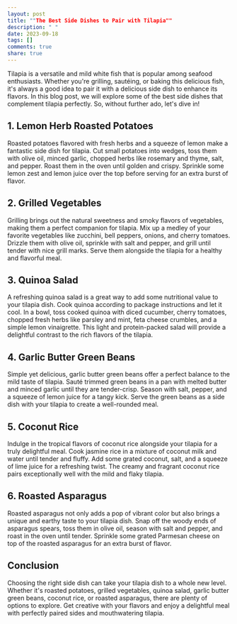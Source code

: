 ```yaml
---
layout: post
title: ""The Best Side Dishes to Pair with Tilapia""
description: " "
date: 2023-09-18
tags: []
comments: true
share: true
---
```


Tilapia is a versatile and mild white fish that is popular among seafood enthusiasts. Whether you're grilling, sautéing, or baking this delicious fish, it's always a good idea to pair it with a delicious side dish to enhance its flavors. In this blog post, we will explore some of the best side dishes that complement tilapia perfectly. So, without further ado, let's dive in!

## 1. Lemon Herb Roasted Potatoes
Roasted potatoes flavored with fresh herbs and a squeeze of lemon make a fantastic side dish for tilapia. Cut small potatoes into wedges, toss them with olive oil, minced garlic, chopped herbs like rosemary and thyme, salt, and pepper. Roast them in the oven until golden and crispy. Sprinkle some lemon zest and lemon juice over the top before serving for an extra burst of flavor.

## 2. Grilled Vegetables
Grilling brings out the natural sweetness and smoky flavors of vegetables, making them a perfect companion for tilapia. Mix up a medley of your favorite vegetables like zucchini, bell peppers, onions, and cherry tomatoes. Drizzle them with olive oil, sprinkle with salt and pepper, and grill until tender with nice grill marks. Serve them alongside the tilapia for a healthy and flavorful meal.

## 3. Quinoa Salad
A refreshing quinoa salad is a great way to add some nutritional value to your tilapia dish. Cook quinoa according to package instructions and let it cool. In a bowl, toss cooked quinoa with diced cucumber, cherry tomatoes, chopped fresh herbs like parsley and mint, feta cheese crumbles, and a simple lemon vinaigrette. This light and protein-packed salad will provide a delightful contrast to the rich flavors of the tilapia.

## 4. Garlic Butter Green Beans
Simple yet delicious, garlic butter green beans offer a perfect balance to the mild taste of tilapia. Sauté trimmed green beans in a pan with melted butter and minced garlic until they are tender-crisp. Season with salt, pepper, and a squeeze of lemon juice for a tangy kick. Serve the green beans as a side dish with your tilapia to create a well-rounded meal.

## 5. Coconut Rice
Indulge in the tropical flavors of coconut rice alongside your tilapia for a truly delightful meal. Cook jasmine rice in a mixture of coconut milk and water until tender and fluffy. Add some grated coconut, salt, and a squeeze of lime juice for a refreshing twist. The creamy and fragrant coconut rice pairs exceptionally well with the mild and flaky tilapia.

## 6. Roasted Asparagus
Roasted asparagus not only adds a pop of vibrant color but also brings a unique and earthy taste to your tilapia dish. Snap off the woody ends of asparagus spears, toss them in olive oil, season with salt and pepper, and roast in the oven until tender. Sprinkle some grated Parmesan cheese on top of the roasted asparagus for an extra burst of flavor.

## Conclusion
Choosing the right side dish can take your tilapia dish to a whole new level. Whether it's roasted potatoes, grilled vegetables, quinoa salad, garlic butter green beans, coconut rice, or roasted asparagus, there are plenty of options to explore. Get creative with your flavors and enjoy a delightful meal with perfectly paired sides and mouthwatering tilapia.